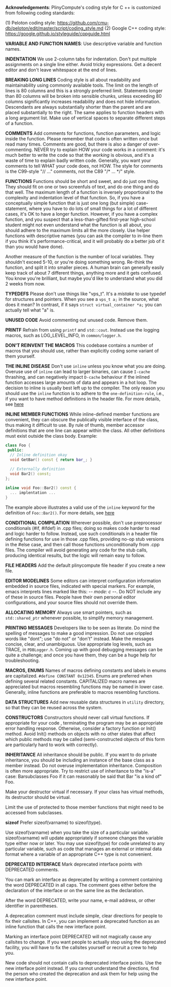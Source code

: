 **Acknowledgements**: PlinyCompute's coding style for C
++ is customized from following coding standards:

(1) Peloton coding style: https://github.com/cmu-db/peloton/edit/master/script/coding_style.md
(2) Google C++ coding style: https://google.github.io/styleguide/cppguide.html




**VARIABLE AND FUNCTION NAMES**: Use descriptive variable and function names. 

**INDENTATION** We use 2-column tabs for indentation. Don't put multiple assignments on a single line either. Avoid tricky expressions. Get a decent editor and don't leave whitespace at the end of lines.

**BREAKING LONG LINES** Coding style is all about readability and maintainability using commonly available tools. The limit on the length of lines is 80 columns and this is a strongly preferred limit. Statements longer than 80 columns will be broken into sensible chunks, unless exceeding 80 columns significantly increases readability and does not hide information. Descendants are always substantially shorter than the parent and are placed substantially to the right. The same applies to function headers with a long argument list. Make use of vertical spaces to separate different steps of a function.

**COMMENTS** Add comments for functions, function parameters, and logic inside the function. Please remember that code is often written once but read many times. Comments are good, but there is also a danger of over-commenting.  NEVER try to explain HOW your code works in a comment: it's much better to write the code so that the _working_ is obvious, and it's a waste of time to explain badly written code. Generally, you want your comments to tell WHAT your code does, not HOW. The style for comments is the C99-style "// ..." comments, not the C89 "/* ... */" style.

**FUNCTIONS** Functions should be short and sweet, and do just one thing.  They should fit on one or two screenfuls of text, and do one thing and do that well. The maximum length of a function is inversely proportional to the complexity and indentation level of that function.  So, if you have a conceptually simple function that is just one long (but simple) case-statement, where you have to do lots of small things for a lot of different cases, it's OK to have a longer function. However, if you have a complex function, and you suspect that a less-than-gifted first-year high-school student might not even understand what the function is all about, you should adhere to the maximum limits all the more closely.  Use helper functions with descriptive names (you can ask the compiler to in-line them if you think it's performance-critical, and it will probably do a better job of it than you would have done).

Another measure of the function is the number of local variables.  They shouldn't exceed 5-10, or you're doing something wrong.  Re-think the function, and split it into smaller pieces.  A human brain can generally easily keep track of about 7 different things, anything more and it gets confused.  You know you're brilliant, but maybe you'd like to understand what you did 2 weeks from now.

**TYPEDEFS** Please don't use things like "vps_t". It's a _mistake_ to use typedef for structures and pointers. When you see a	`vps_t a;` in the source, what does it mean? In contrast, if it says `struct virtual_container *a;` you can actually tell what "a" is.

**UNUSED CODE** Avoid commenting out unused code. Remove them.

**PRINTF** Refrain from using `printf` and `std::cout`. Instead use the logging macros, such as LOG_LEVEL_INFO, in `common/logger.h`.

**DON'T REINVENT THE MACROS** This codebase contains a number of macros that you should use, rather than explicitly coding some variant of them yourself.


**THE INLINE DISEASE** Don't use `inline` unless you know what you are doing.  Overuse use of `inline` can lead to larger binaries, can cause `I-cache` thrashing, and can negatively impact `D-cache` behaviour if the inlined function accesses large amounts of data and appears in a hot loop. The decision to inline is usually best left up to the compiler. The only reason you should use the `inline` function is to adhere to the `one-definition-rule`, i.e., if you want to have method definitions in the header file. For more details, see [here](https://isocpp.org/wiki/faq/inline-functions#where-to-put-inline-keyword)

**INLINE MEMBER FUNCTIONS**
While inline-defined member functions are convenient, they can obscure the publically visible interface of the class, thus making it difficult to use. By rule of thumb, member accessor definitions that are one line can appear within the class. All other definitions must exist outside the class body. Example:

```c++
class Foo {
 public:  
  // Inline definition okay
  void GetBar() const { return bar_; }
  
  // Externally definition
  void Bar2() const;
};

inline void Foo::Bar2() const {
  ... implentation ...
}
```

The example above illustrates a valid use of the `inline` keyword for the definition of `Foo::Bar2()`. For more details, see [here](https://isocpp.org/wiki/faq/inline-functions#where-to-put-inline-keyword)

**CONDITIONAL COMPILATION** Wherever possible, don't use preprocessor conditionals (#if, #ifdef) in .cpp files; doing so makes code harder to read and logic harder to follow.  Instead, use such conditionals in a header file defining functions for use in those .cpp files, providing no-op stub versions in the #else case, and then call those functions unconditionally from .cpp files.  The compiler will avoid generating any code for the stub calls, producing identical results, but the logic will remain easy to follow.

**FILE HEADERS** Add the default plinycompute file header if you create a new file.

**EDITOR MODELINES** Some editors can interpret configuration information embedded in source files, indicated with special markers.  For example, emacs interprets lines marked like this:	-*- mode: c -*-. Do NOT include any of these in source files. People have their own personal editor configurations, and your source files should not override them.

**ALLOCATING MEMORY** Always use smart pointers, such as `std::shared_ptr` whenever possible, to simplify memory management.

**PRINTING MESSAGES** Developers like to be seen as literate. Do mind the spelling of messages to make a good impression. Do not use crippled words like "dont"; use "do not" or "don't" instead.  Make the messages concise, clear, and unambiguous. Use appropriate log levels, such as TRACE, in `PDBLogger.h`. Coming up with good debugging messages can be quite a challenge; and once you have them, they can be a huge help for troubleshooting.

**MACROS, ENUMS** Names of macros defining constants and labels in enums are capitalized. `#define CONSTANT 0x12345`. Enums are preferred when defining several related constants. CAPITALIZED macro names are appreciated but macros resembling functions may be named in lower case. Generally, inline functions are preferable to macros resembling functions.

**DATA STRUCTURES** Add new reusable data structures in `utility` directory, so that they can be reused across the system.

**CONSTRUCTORS** Constructors should never call virtual functions. If appropriate for your code , terminating the program may be an appropriate error handling response. Otherwise, consider a factory function or Init() method. Avoid Init() methods on objects with no other states that affect which public methods may be called (semi-constructed objects of this form are particularly hard to work with correctly).

**INHERITANCE** All inheritance should be public. If you want to do private inheritance, you should be including an instance of the base class as a member instead.
Do not overuse implementation inheritance. Composition is often more appropriate. Try to restrict use of inheritance to the "is-a" case: Barsubclasses Foo if it can reasonably be said that Bar "is a kind of" Foo.

Make your destructor virtual if necessary. If your class has virtual methods, its destructor should be virtual.

Limit the use of protected to those member functions that might need to be accessed from subclasses.

**sizeof** Prefer sizeof(varname) to sizeof(type).

Use sizeof(varname) when you take the size of a particular variable. sizeof(varname) will update appropriately if someone changes the variable type either now or later. You may use sizeof(type) for code unrelated to any particular variable, such as code that manages an external or internal data format where a variable of an appropriate C++ type is not convenient.

**DEPRECATED INTERFACE** Mark deprecated interface points with DEPRECATED comments.

You can mark an interface as deprecated by writing a comment containing the word DEPRECATED in all caps. The comment goes either before the declaration of the interface or on the same line as the declaration.

After the word DEPRECATED, write your name, e-mail address, or other identifier in parentheses.

A deprecation comment must include simple, clear directions for people to fix their callsites. In C++, you can implement a deprecated function as an inline function that calls the new interface point.

Marking an interface point DEPRECATED will not magically cause any callsites to change. If you want people to actually stop using the deprecated facility, you will have to fix the callsites yourself or recruit a crew to help you.

New code should not contain calls to deprecated interface points. Use the new interface point instead. If you cannot understand the directions, find the person who created the deprecation and ask them for help using the new interface point.


